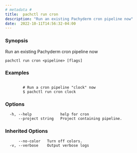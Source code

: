 ```yaml
---
# metadata # 
title:  pachctl run cron
description: "Run an existing Pachyderm cron pipeline now"
date:  2022-10-11T14:56:32-04:00
---
```


### Synopsis

Run an existing Pachyderm cron pipeline now

```
pachctl run cron <pipeline> [flags]
```

### Examples

```

		# Run a cron pipeline "clock" now
		$ pachctl run cron clock
```

### Options

```
  -h, --help             help for cron
      --project string   Project containing pipeline.
```

### Inherited Options

```
      --no-color   Turn off colors.
  -v, --verbose    Output verbose logs
```

